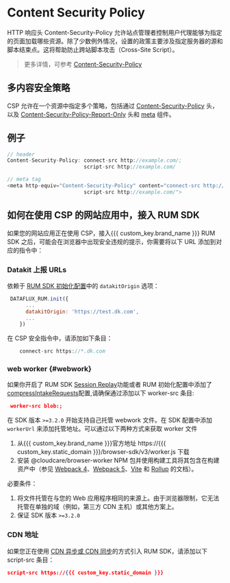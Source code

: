 # Content Security Policy

HTTP 响应头 Content-Security-Policy 允许站点管理者控制用户代理能够为指定的页面加载哪些资源。除了少数例外情况，设置的政策主要涉及指定服务器的源和脚本结束点。这将帮助防止跨站脚本攻击（Cross-Site Script）。

> 更多详情，可参考 [Content-Security-Policy](https://developer.mozilla.org/en-US/docs/Web/HTTP/Headers/Content-Security-Policy)

## 多内容安全策略

CSP 允许在一个资源中指定多个策略，包括通过 [Content-Security-Policy](https://developer.mozilla.org/en-US/docs/Web/HTTP/Headers/Content-Security-Policy) 头，以及 [Content-Security-Policy-Report-Only](https://developer.mozilla.org/zh-CN/docs/Web/HTTP/Headers/Content-Security-Policy-Report-Only) 头和 [meta](https://developer.mozilla.org/zh-CN/docs/Web/HTML/Element/meta) 组件。

## 例子

```js
// header
Content-Security-Policy: connect-src http://example.com/;
                         script-src http://example.com/

// meta tag
<meta http-equiv="Content-Security-Policy" content="connect-src http://example.com/;
                         script-src http://example.com/">
```

## 如何在使用 CSP 的网站应用中，接入 RUM SDK

如果您的网站应用正在使用 CSP，接入{{{ custom_key.brand_name }}} RUM SDK 之后，可能会在浏览器中出现安全违规的提示，你需要将以下 URL 添加到对应的指令中：

### Datakit 上报 URLs

依赖于 [RUM SDK 初始化配置](../real-user-monitoring/web/custom-sdk/index.md)中的 `datakitOrigin` 选项：

```js
 DATAFLUX_RUM.init({
      ...
      datakitOrigin: 'https://test.dk.com',
      ...
    })
```

在 CSP 安全指令中，请添加如下条目：

```js
    connect-src https://*.dk.com
```

### web worker {#webwork}

如果你开启了 RUM SDK [Session Replay](../real-user-monitoring/session-replay/index.md)功能或者 RUM 初始化配置中添加了[compressIntakeRequests](../real-user-monitoring/web/app-access.md#config)配置,请确保通过添加以下 worker-src 条目:

```json
 worker-src blob:;
```

在 SDK 版本 `>=3.2.0` 开始支持自己托管 webwork 文件。在 SDK 配置中添加 `workerUrl` 来添加托管地址。可以通过以下两种方式来获取 worker 文件

1. 从{{{ custom_key.brand_name }}}官方地址 https://{{{ custom_key.static_domain }}}/browser-sdk/v3/worker.js 下载
2. 安装 @cloudcare/browser-worker NPM 包并使用构建工具将其包含在构建资产中（参见 [Webpack 4](https://v4.webpack.js.org/loaders/file-loader/)、[Webpack 5](https://webpack.js.org/guides/asset-modules/#url-assets)、[Vite](https://vitejs.dev/guide/assets.html#new-url-url-import-meta-url) 和 [Rollup](https://github.com/rollup/plugins/tree/master/packages/url/#readme) 的文档）。

必要条件：

1.  将文件托管在与您的 Web 应用程序相同的来源上。由于浏览器限制，它无法托管在单独的域（例如，第三方 CDN 主机）或其他方案上。
2.  保证 SDK 版本 `>=3.2.0`

### CDN 地址

如果您正在使用 [CDN 异步或 CDN 同步](../real-user-monitoring/web/app-access.md#access)的方式引入 RUM SDK，请添加以下 script-src 条目：

```json
script-src https://{{{ custom_key.static_domain }}}
```
